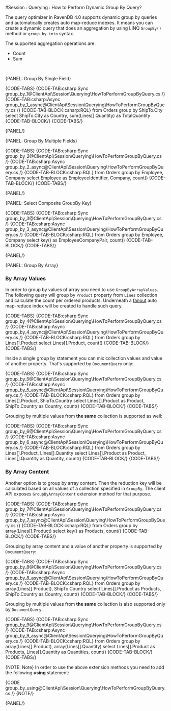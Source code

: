 #Session : Querying : How to Perform Dynamic Group By Query?

The query optimizer in RavenDB 4.0 supports dynamic group by queries and automatically creates auto map-reduce indexes.
It means you can create a dynamic query that does an aggregation by using LINQ `GroupBy()` method or `group by into` syntax.

The supported aggregation operations are:

- Count
- Sum

<br />

{PANEL: Group By Single Field}

{CODE-TABS}
{CODE-TAB:csharp:Sync group_by_1@ClientApi\Session\Querying\HowToPerformGroupByQuery.cs /}
{CODE-TAB:csharp:Async group_by_1_async@ClientApi\Session\Querying\HowToPerformGroupByQuery.cs /}
{CODE-TAB-BLOCK:csharp:RQL}
from Orders
group by ShipTo.City
select ShipTo.City as Country, sum(Lines[].Quantity) as TotalQuantity
{CODE-TAB-BLOCK/}
{CODE-TABS/}

{PANEL/}

{PANEL: Group By Multiple Fields}

{CODE-TABS}
{CODE-TAB:csharp:Sync group_by_2@ClientApi\Session\Querying\HowToPerformGroupByQuery.cs /}
{CODE-TAB:csharp:Async group_by_2_async@ClientApi\Session\Querying\HowToPerformGroupByQuery.cs /}
{CODE-TAB-BLOCK:csharp:RQL}
from Orders
group by Employee, Company
select Employee as EmployeeIdentifier, Company, count()
{CODE-TAB-BLOCK/}
{CODE-TABS/}

{PANEL/}

{PANEL: Select Composite GroupBy Key}

{CODE-TABS}
{CODE-TAB:csharp:Sync group_by_3@ClientApi\Session\Querying\HowToPerformGroupByQuery.cs /}
{CODE-TAB:csharp:Async group_by_3_async@ClientApi\Session\Querying\HowToPerformGroupByQuery.cs /}
{CODE-TAB-BLOCK:csharp:RQL}
from Orders 
group by Employee, Company
select key() as EmployeeCompanyPair, count()
{CODE-TAB-BLOCK/}
{CODE-TABS/}

{PANEL/}

{PANEL: Group By Array}

### By Array Values

In order to group by values of array you need to use `GroupByArrayValues`. The following query will group by `Product` property from `Lines` collection 
and calculate the count per ordered products. Underneath a [fanout](../../../indexes/fanout-indexes) auto map-reduce index will be created to handle such query. 

{CODE-TABS}
{CODE-TAB:csharp:Sync group_by_4@ClientApi\Session\Querying\HowToPerformGroupByQuery.cs /}
{CODE-TAB:csharp:Async group_by_4_async@ClientApi\Session\Querying\HowToPerformGroupByQuery.cs /}
{CODE-TAB-BLOCK:csharp:RQL}
from Orders 
group by Lines[].Product
select Lines[].Product, count()
{CODE-TAB-BLOCK/}
{CODE-TABS/}

Inside a single group by statement you can mix collection values and value of another property. That's supported by `DocumentQuery` only:

{CODE-TABS}
{CODE-TAB:csharp:Sync group_by_5@ClientApi\Session\Querying\HowToPerformGroupByQuery.cs /}
{CODE-TAB:csharp:Async group_by_5_async@ClientApi\Session\Querying\HowToPerformGroupByQuery.cs /}
{CODE-TAB-BLOCK:csharp:RQL}
from Orders 
group by Lines[].Product, ShipTo.Country 
select Lines[].Product as Product, ShipTo.Country as Country, count()
{CODE-TAB-BLOCK/}
{CODE-TABS/}

Grouping by multiple values from **the same** collection is supported as well:

{CODE-TABS}
{CODE-TAB:csharp:Sync group_by_6@ClientApi\Session\Querying\HowToPerformGroupByQuery.cs /}
{CODE-TAB:csharp:Async group_by_6_async@ClientApi\Session\Querying\HowToPerformGroupByQuery.cs /}
{CODE-TAB-BLOCK:csharp:RQL}
from Orders 
group by Lines[].Product, Lines[].Quantity 
select Lines[].Product as Product, Lines[].Quantity as Quantity, count()
{CODE-TAB-BLOCK/}
{CODE-TABS/}

### By Array Content

Another option is to group by array content. Then the reduction key will be calculated based on all values of a collection specified in `GroupBy`.
The client API exposes `GroupByArrayContent` extension method for that purpose.

{CODE-TABS}
{CODE-TAB:csharp:Sync group_by_7@ClientApi\Session\Querying\HowToPerformGroupByQuery.cs /}
{CODE-TAB:csharp:Async group_by_7_async@ClientApi\Session\Querying\HowToPerformGroupByQuery.cs /}
{CODE-TAB-BLOCK:csharp:RQL}
from Orders
group by array(Lines[].Product)
select key() as Products, count()
{CODE-TAB-BLOCK/}
{CODE-TABS/}

Grouping by array content and a value of another property is supported by `DocumentQuery`:

{CODE-TABS}
{CODE-TAB:csharp:Sync group_by_8@ClientApi\Session\Querying\HowToPerformGroupByQuery.cs /}
{CODE-TAB:csharp:Async group_by_8_async@ClientApi\Session\Querying\HowToPerformGroupByQuery.cs /}
{CODE-TAB-BLOCK:csharp:RQL}
from Orders 
group by array(Lines[].Product), ShipTo.Country 
select Lines[].Product as Products, ShipTo.Country as Country, count()
{CODE-TAB-BLOCK/}
{CODE-TABS/}

Grouping by multiple values from **the same** collection is also supported only by `DocumentQuery`:

{CODE-TABS}
{CODE-TAB:csharp:Sync group_by_9@ClientApi\Session\Querying\HowToPerformGroupByQuery.cs /}
{CODE-TAB:csharp:Async group_by_9_async@ClientApi\Session\Querying\HowToPerformGroupByQuery.cs /}
{CODE-TAB-BLOCK:csharp:RQL}
from Orders 
group by array(Lines[].Product), array(Lines[].Quantity) 
select Lines[].Product as Products, Lines[].Quantity as Quantities, count()
{CODE-TAB-BLOCK/}
{CODE-TABS/}

{NOTE: Note}
In order to use the above extension methods you need to add the following **using** statement:

{CODE group_by_using@ClientApi\Session\Querying\HowToPerformGroupByQuery.cs /}
{NOTE/}



{PANEL/}

